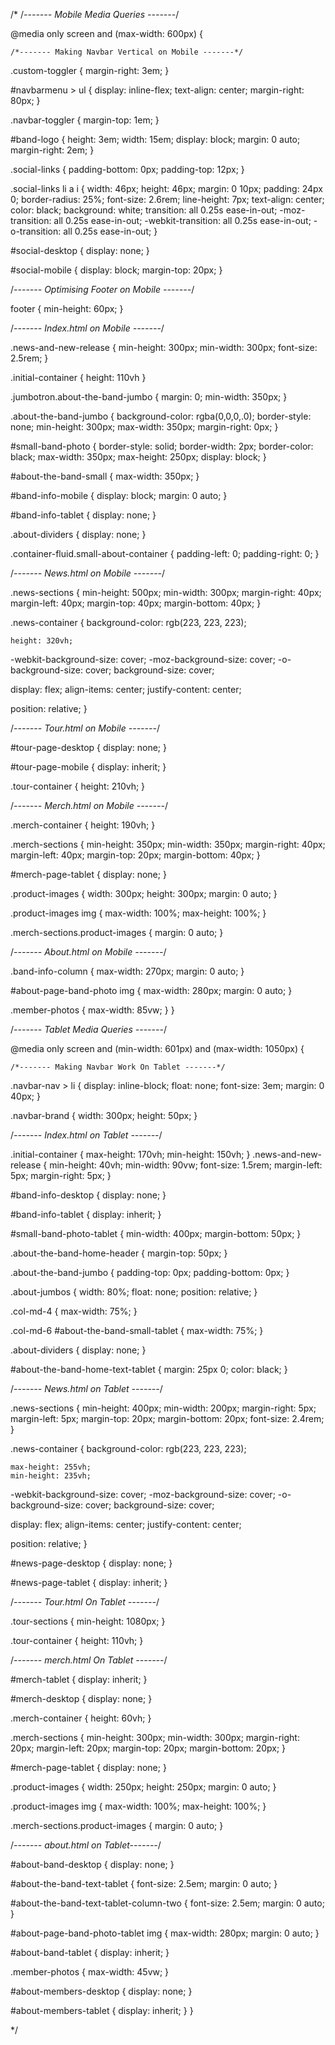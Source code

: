 /* 
/*------- Mobile Media Queries -------*/

@media only screen and (max-width: 600px) {

    /*------- Making Navbar Vertical on Mobile -------*/


.custom-toggler {
    margin-right: 3em;
}

#navbarmenu > ul {
    display: inline-flex;
    text-align: center;
    margin-right: 80px;
}

.navbar-toggler {
    margin-top: 1em;
}

#band-logo {
    height: 3em;
    width: 15em;
    display: block;
    margin: 0 auto;
    margin-right: 2em;
}

.social-links {
    padding-bottom: 0px;
    padding-top: 12px;
}

.social-links li a i {
    width: 46px;
    height: 46px;
    margin: 0 10px;
    padding: 24px 0;
    border-radius: 25%;
    font-size: 2.6rem;
    line-height: 7px;
    text-align: center;
     color: black;
    background: white;
    transition: all 0.25s ease-in-out;
    -moz-transition: all 0.25s ease-in-out;
    -webkit-transition: all 0.25s ease-in-out;
    -o-transition: all 0.25s ease-in-out;
}

#social-desktop {
    display: none;
}

#social-mobile {
    display: block;
    margin-top: 20px;
}

/*------- Optimising Footer on Mobile -------*/


footer {
    min-height: 60px;
}

/*------- Index.html on Mobile -------*/

.news-and-new-release {
    min-height: 300px;
    min-width: 300px;
    font-size: 2.5rem;
}

.initial-container {
    height: 110vh
}

.jumbotron.about-the-band-jumbo {
    margin: 0;
    min-width: 350px;
}

.about-the-band-jumbo {
    background-color: rgba(0,0,0,.0);
    border-style: none;
    min-height: 300px;
    max-width: 350px;
    margin-right: 0px;
}

#small-band-photo {
    border-style: solid;
    border-width: 2px;
    border-color: black;
    max-width: 350px;
    max-height: 250px;
    display: block;
}

#about-the-band-small {
    max-width: 350px;
}

#band-info-mobile {
    display: block;
    margin: 0 auto;
}

#band-info-tablet {
    display: none;
}

.about-dividers {
    display: none;
}

.container-fluid.small-about-container {
    padding-left: 0;
    padding-right: 0;
}

/*------- News.html on Mobile -------*/

.news-sections {
    min-height: 500px;
    min-width: 300px;
    margin-right: 40px;
    margin-left: 40px;
    margin-top: 40px;
    margin-bottom: 40px;
}

.news-container {
    background-color: rgb(223, 223, 223);

    height: 320vh;
 
  -webkit-background-size: cover;
  -moz-background-size: cover;
  -o-background-size: cover;
  background-size: cover;

  display: flex;
  align-items: center;
  justify-content: center;

  position: relative;
}

/*------- Tour.html on Mobile -------*/

#tour-page-desktop {
    display: none;
}

#tour-page-mobile {
    display: inherit;
}


.tour-container {
    height: 210vh;
}


/*------- Merch.html on Mobile -------*/

.merch-container {
    height: 190vh;
}

.merch-sections {
    min-height: 350px;
    min-width: 350px;
    margin-right: 40px;
    margin-left: 40px;
    margin-top: 20px;
    margin-bottom: 40px;
}

#merch-page-tablet {
    display: none;
}

.product-images {
    width: 300px;
    height: 300px;
    margin: 0 auto;
}

.product-images img {
  max-width: 100%;
  max-height: 100%;
}

.merch-sections.product-images {
    margin: 0 auto;
}

/*------- About.html on Mobile -------*/


.band-info-column {
    max-width: 270px;
    margin: 0 auto;
}

#about-page-band-photo img {
    max-width: 280px;
    margin: 0 auto;
}

.member-photos {
    max-width: 85vw;
}
}

/*------- Tablet Media Queries -------*/


@media only screen and (min-width: 601px) and (max-width: 1050px) {

    /*------- Making Navbar Work On Tablet -------*/

.navbar-nav > li {
    display: inline-block;
    float: none;
    font-size: 3em;
    margin: 0 40px;
}

.navbar-brand {
    width: 300px;
    height: 50px;
}




/*------- Index.html on Tablet -------*/

.initial-container {
    max-height: 170vh;
    min-height: 150vh;
}
.news-and-new-release {
    min-height: 40vh;
    min-width: 90vw;
    font-size: 1.5rem;
    margin-left: 5px;
    margin-right: 5px;
}

#band-info-desktop {
    display: none;
}

#band-info-tablet {
    display: inherit;
}

#small-band-photo-tablet {
    min-width: 400px;
    margin-bottom: 50px;
}

.about-the-band-home-header {
    margin-top: 50px;
}


.about-the-band-jumbo {
    padding-top: 0px;
    padding-bottom: 0px;
}

.about-jumbos {
    width: 80%;
    float: none;
    position: relative;
}

.col-md-4 {
    max-width: 75%;
}

.col-md-6 #about-the-band-small-tablet {
    max-width: 75%;
}

.about-dividers {
    display: none;
}

#about-the-band-home-text-tablet {
    margin: 25px 0;
    color: black;
}

/*------- News.html on Tablet -------*/

.news-sections {
    min-height: 400px;
    min-width: 200px;
    margin-right: 5px;
    margin-left: 5px;
    margin-top: 20px;
    margin-bottom: 20px;
    font-size: 2.4rem;
}

.news-container {
    background-color: rgb(223, 223, 223);

    max-height: 255vh;
    min-height: 235vh;
 
  -webkit-background-size: cover;
  -moz-background-size: cover;
  -o-background-size: cover;
  background-size: cover;

  display: flex;
  align-items: center;
  justify-content: center;

  position: relative;
}

#news-page-desktop {
    display: none;
}

#news-page-tablet {
    display: inherit;
}

/*------- Tour.html On Tablet -------*/

.tour-sections {
    min-height: 1080px;
}

.tour-container {
    height: 110vh;
}

/*------- merch.html On Tablet -------*/

#merch-tablet {
    display: inherit;
}

#merch-desktop {
    display: none;
}

.merch-container {
    height: 60vh;
}

.merch-sections {
    min-height: 300px;
    min-width: 300px;
    margin-right: 20px;
    margin-left: 20px;
    margin-top: 20px;
    margin-bottom: 20px;
}

#merch-page-tablet {
    display: none;
}

.product-images {
    width: 250px;
    height: 250px;
    margin: 0 auto;
}

.product-images img {
  max-width: 100%;
  max-height: 100%;
}

.merch-sections.product-images {
    margin: 0 auto;
}

/*------- about.html on Tablet-------*/

#about-band-desktop {
    display: none;
}

#about-the-band-text-tablet {
    font-size: 2.5em;
    margin: 0 auto;
}

#about-the-band-text-tablet-column-two {
    font-size: 2.5em;
    margin: 0 auto;
}

#about-page-band-photo-tablet img {
    max-width: 280px;
    margin: 0 auto;
}

#about-band-tablet {
    display: inherit;
}

.member-photos {
    max-width: 45vw;
}

#about-members-desktop {
    display: none;
}

#about-members-tablet {
    display: inherit;
}
}

 */
